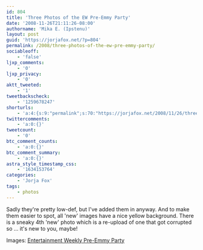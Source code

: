 ```yaml
---
id: 804
title: 'Three Photos of the EW Pre-Emmy Party'
date: '2008-11-26T21:11:26-08:00'
authorname: 'Mika E. (Ipstenu)'
layout: post
guid: 'https://jorjafox.net/?p=804'
permalink: /2008/three-photos-of-the-ew-pre-emmy-party/
sociableoff:
    - 'false'
ljxp_comments:
    - '0'
ljxp_privacy:
    - '0'
aktt_tweeted:
    - '1'
tweetbackscheck:
    - '1259678247'
shorturls:
    - 'a:4:{s:9:"permalink";s:70:"https://jorjafox.net/2008/11/26/three-photos-of-the-ew-pre-emmy-party/";s:7:"tinyurl";s:25:"http://tinyurl.com/lkc7j2";s:4:"isgd";s:18:"http://is.gd/534dY";s:5:"bitly";s:20:"http://bit.ly/75ZCei";}'
twittercomments:
    - 'a:0:{}'
tweetcount:
    - '0'
btc_comment_counts:
    - 'a:0:{}'
btc_comment_summary:
    - 'a:0:{}'
astra_style_timestamp_css:
    - '1634153764'
categories:
    - 'Jorja Fox'
tags:
    - photos
---
```


Sadly they're pretty low-def, but I've added them in anyway.  And to make them easier to spot, all 'new' images have a nice yellow background.  There is a sneaky 4th 'new' photo which is a re-upload of one that got corrupted so ... it's new to you, maybe!

Images: <a href="https://jorjafox.net/gallery/pub/events/20080920-ewpreemmy/">Entertainment Weekly Pre-Emmy Party</a>

